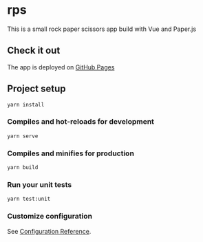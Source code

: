 # rps
This is a small rock paper scissors app build with Vue and Paper.js

## Check it out
The app is deployed on [GitHub Pages](https://averywald.github.io/rps/)

## Project setup
```
yarn install
```

### Compiles and hot-reloads for development
```
yarn serve
```

### Compiles and minifies for production
```
yarn build
```

### Run your unit tests
```
yarn test:unit
```

### Customize configuration
See [Configuration Reference](https://cli.vuejs.org/config/).
